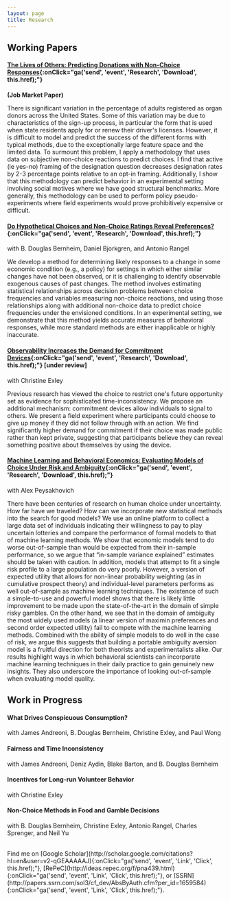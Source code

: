 ```yaml
---
layout: page
title: Research
---
```


## Working Papers

#### [The Lives of Others: Predicting Donations with Non-Choice Responses](http://stanford.edu/~jnaecker/files/research/donations.pdf){:onClick="ga('send', 'event', 'Research', 'Download', this.href);"} 

**(Job Market Paper)**

There is significant variation in the percentage of adults registered as organ donors across the United States. Some of this variation may be due to characteristics of the sign-up process, in particular the form that is used when state residents apply for or renew their driver's licenses. However, it is difficult to model and predict the success of the different forms with typical methods, due to the exceptionally large feature space and the limited data. To surmount this problem, I apply a methodology that uses data on subjective non-choice reactions to predict choices. I find that active (ie yes-no) framing of the designation question decreases designation rates by 2-3 percentage points relative to an opt-in framing. Additionally, I show that this methodology can predict behavior in an experimental setting involving social motives where we have good structural benchmarks. More generally, this methodology can be used to perform policy pseudo-experiments where field experiments would prove prohibitively expensive or difficult. 

#### [Do Hypothetical Choices and Non-Choice Ratings Reveal Preferences?](http://stanford.edu/~jnaecker/files/research/non-choice.pdf){:onClick="ga('send', 'event', 'Research', 'Download', this.href);"}

with B. Douglas Bernheim, Daniel Bjorkgren, and Antonio Rangel

We develop a method for determining likely responses to a change in some economic condition (e.g., a policy) for settings in which either similar changes have not been observed, or it is challenging to identify observable exogenous causes of past changes. The method involves estimating statistical relationships across decision problems between choice frequencies and variables measuring non-choice reactions, and using those relationships along with additional non-choice data to predict choice frequencies under the envisioned conditions. In an experimental setting, we demonstrate that this method yields accurate measures of behavioral responses, while more standard methods are either inapplicable or highly inaccurate.

#### [Observability Increases the Demand for Commitment Devices](http://stanford.edu/~jnaecker/files/research/commitment.pdf){:onClick="ga('send', 'event', 'Research', 'Download', this.href);"} **\[under review\]**

with Christine Exley

Previous research has viewed the choice to restrict one's future opportunity set as evidence for sophisticated time-inconsistency. We propose an additional mechanism: commitment devices allow individuals to signal to others. We present a field experiment where participants could choose to give up money if they did not follow through with an action. We find significantly higher demand for commitment if their choice was made public rather than kept private, suggesting that participants believe they can reveal something positive about themselves by using the device.

#### [Machine Learning and Behavioral Economics: Evaluating Models of Choice Under Risk and Ambiguity](http://stanford.edu/~jnaecker/files/research/MLandBehavioral.pdf){:onClick="ga('send', 'event', 'Research', 'Download', this.href);"}

with Alex Peysakhovich

There have been centuries of research on human choice under uncertainty. How far have we traveled? How can we incorporate new statistical methods into the search for good models? We use an online platform to collect a large data set of individuals indicating their willingness to pay to play uncertain lotteries and compare the performance of formal models to that of machine learning methods. We show that economic models tend to do worse out-of-sample than would be expected from their in-sample performance, so we argue that “in-sample variance explained” estimates should be taken with caution. In addition, models that attempt to fit a single risk profile to a large population do very poorly. However, a version of expected utility that allows for non-linear probability weighting (as in cumulative prospect theory) and individual-level parameters performs as well out-of-sample as machine learning techniques. The existence of such a simple-to-use and powerful model shows that there is likely little improvement to be made upon the state-of-the-art in the domain of simple risky gambles. On the other hand, we see that in the domain of ambiguity the most widely used models (a linear version of maximin preferences and second order expected utility) fail to compete with the machine learning methods. Combined with the ability of simple models to do well in the case of risk, we argue this suggests that building a portable ambiguity aversion model is a fruitful direction for both theorists and experimentalists alike. Our results highlight ways in which behavioral scientists can incorporate machine learning techniques in their daily practice to gain genuinely new insights. They also underscore the importance of looking out-of-sample when evaluating model quality.

## Work in Progress

#### What Drives Conspicuous Consumption? 
with James Andreoni, B. Douglas Bernheim, Christine Exley, and Paul Wong

#### Fairness and Time Inconsistency
with James Andreoni, Deniz Aydin, Blake Barton, and B. Douglas Bernheim

#### Incentives for Long-run Volunteer Behavior
with Christine Exley

#### Non-Choice Methods in Food and Gamble Decisions
with B. Douglas Bernheim, Christine Exley, Antonio Rangel, Charles Sprenger, and Neil Yu

<br>
Find me on [Google Scholar](http://scholar.google.com/citations?hl=en&user=v2-qGEAAAAAJ){:onClick="ga('send', 'event', 'Link', 'Click', this.href);"}, [RePeC](http://ideas.repec.org/f/pna439.html){:onClick="ga('send', 'event', 'Link', 'Click', this.href);"}, or [SSRN](http://papers.ssrn.com/sol3/cf_dev/AbsByAuth.cfm?per_id=1659584){:onClick="ga('send', 'event', 'Link', 'Click', this.href);"}.


